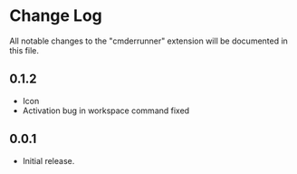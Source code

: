 # Change Log
All notable changes to the "cmderrunner" extension will be documented in this file.

## 0.1.2

* Icon
* Activation bug in workspace command fixed

## 0.0.1

* Initial release.